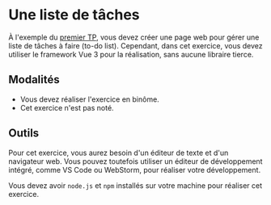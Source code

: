 # Une liste de tâches

À l'exemple du [premier TP](https://github.com/PolytechLyon/3a-isi1-24-25-tp1-todo-list), vous devez créer une page web pour gérer une liste de tâches à faire (to-do list).
Cependant, dans cet exercice, vous devez utiliser le framework Vue 3 pour la réalisation, sans aucune libraire tierce.

## Modalités
- Vous devez réaliser l'exercice en binôme.
- Cet exercice n'est pas noté.

## Outils
Pour cet exercice, vous aurez besoin d'un éditeur de texte et d'un navigateur web.
Vous pouvez toutefois utiliser un éditeur de développement intégré, comme VS Code ou WebStorm, pour réaliser votre développement.

Vous devez avoir `node.js` et `npm` installés sur votre machine pour réaliser cet exercice.

